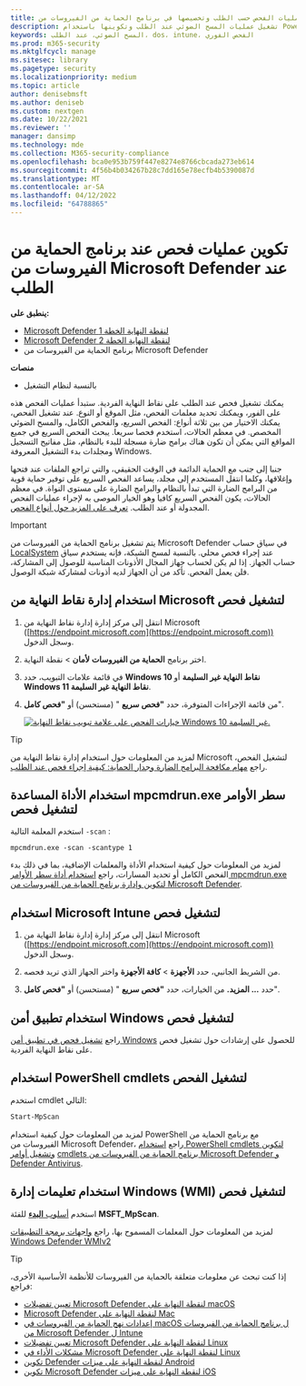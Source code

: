 ```yaml
---
title: تشغيل عمليات الفحص حسب الطلب وتخصيصها في برنامج الحماية من الفيروسات من Microsoft Defender
description: تشغيل عمليات المسح الضوئي عند الطلب وتكوينها باستخدام PowerShell أو Windows Management Instrumentation أو بشكل فردي على نقاط النهاية باستخدام تطبيق أمن Windows
keywords: المسح الضوئي، عند الطلب، dos، intune، الفحص الفوري
ms.prod: m365-security
ms.mktglfcycl: manage
ms.sitesec: library
ms.pagetype: security
ms.localizationpriority: medium
ms.topic: article
author: denisebmsft
ms.author: deniseb
ms.custom: nextgen
ms.date: 10/22/2021
ms.reviewer: ''
manager: dansimp
ms.technology: mde
ms.collection: M365-security-compliance
ms.openlocfilehash: bca0e953b759f447e8274e8766cbcada273eb614
ms.sourcegitcommit: 4f56b4b034267b28c7dd165e78ecfb4b5390087d
ms.translationtype: MT
ms.contentlocale: ar-SA
ms.lasthandoff: 04/12/2022
ms.locfileid: "64788865"
---
```

# <a name="configure-and-run-on-demand-microsoft-defender-antivirus-scans"></a>تكوين عمليات فحص عند برنامج الحماية من الفيروسات من Microsoft Defender عند الطلب

**ينطبق على:**
- [Microsoft Defender لنقطة النهاية الخطة 1](https://go.microsoft.com/fwlink/?linkid=2154037)
- [Microsoft Defender لنقطة النهاية الخطة 2](https://go.microsoft.com/fwlink/?linkid=2154037)
- برنامج الحماية من الفيروسات من Microsoft Defender

**منصات**
- بالنسبة لنظام التشغيل

يمكنك تشغيل فحص عند الطلب على نقاط النهاية الفردية. ستبدأ عمليات الفحص هذه على الفور، ويمكنك تحديد معلمات الفحص، مثل الموقع أو النوع. عند تشغيل الفحص، يمكنك الاختيار من بين ثلاثة أنواع: الفحص السريع، والفحص الكامل، والمسح الضوئي المخصص. في معظم الحالات، استخدم فحصا سريعا. يبحث الفحص السريع في جميع المواقع التي يمكن أن تكون هناك برامج ضارة مسجلة للبدء بالنظام، مثل مفاتيح التسجيل ومجلدات بدء التشغيل المعروفة Windows.

جنبا إلى جنب مع الحماية الدائمة في الوقت الحقيقي، والتي تراجع الملفات عند فتحها وإغلاقها، وكلما انتقل المستخدم إلى مجلد، يساعد الفحص السريع على توفير حماية قوية من البرامج الضارة التي تبدأ بالنظام والبرامج الضارة على مستوى النواة. في معظم الحالات، يكون الفحص السريع كافيا وهو الخيار الموصى به لإجراء عمليات الفحص المجدولة أو عند الطلب. [تعرف على المزيد حول أنواع الفحص](schedule-antivirus-scans.md#quick-scan-full-scan-and-custom-scan).

> [!IMPORTANT]
> يتم تشغيل برنامج الحماية من الفيروسات من Microsoft Defender في سياق حساب [LocalSystem](/windows/win32/services/localsystem-account) عند إجراء فحص محلي. بالنسبة لمسح الشبكة، فإنه يستخدم سياق حساب الجهاز. إذا لم يكن لحساب جهاز المجال الأذونات المناسبة للوصول إلى المشاركة، فلن يعمل الفحص. تأكد من أن الجهاز لديه أذونات لمشاركة شبكة الوصول.

## <a name="use-microsoft-endpoint-manager-to-run-a-scan"></a>استخدام إدارة نقاط النهاية من Microsoft لتشغيل فحص

1. انتقل إلى مركز إدارة إدارة نقاط النهاية من Microsoft ([https://endpoint.microsoft.com](https://endpoint.microsoft.com)) وسجل الدخول.

2. اختر برنامج **الحماية من الفيروسات** **لأمان** \> نقطة النهاية.

3. في قائمة علامات التبويب، حدد **Windows 10 نقاط النهاية غير السليمة** أو **Windows 11 نقاط النهاية غير السليمة**.

4. من قائمة الإجراءات المتوفرة، حدد **"فحص سريع** " (مستحسن) أو **"فحص كامل**".

   [![خيارات الفحص على علامة تبويب نقاط النهاية Windows 10 غير السليمة.](images/mem-antivirus-scan-on-demand.png)](images/mem-antivirus-scan-on-demand.png#lightbox)

> [!TIP]
> لمزيد من المعلومات حول استخدام إدارة نقاط النهاية من Microsoft لتشغيل الفحص، راجع [مهام مكافحة البرامج الضارة وجدار الحماية: كيفية إجراء فحص عند الطلب](/configmgr/protect/deploy-use/endpoint-antimalware-firewall#how-to-perform-an-on-demand-scan-of-computers).

## <a name="use-the-mpcmdrunexe-command-line-utility-to-run-a-scan"></a>استخدام الأداة المساعدة mpcmdrun.exe سطر الأوامر لتشغيل فحص

استخدم المعلمة التالية `-scan` :

```console
mpcmdrun.exe -scan -scantype 1
```

لمزيد من المعلومات حول كيفية استخدام الأداة والمعلمات الإضافية، بما في ذلك بدء الفحص الكامل أو تحديد المسارات، راجع [استخدام أداة سطر الأوامر mpcmdrun.exe لتكوين وإدارة برنامج الحماية من الفيروسات من Microsoft Defender](command-line-arguments-microsoft-defender-antivirus.md).

## <a name="use-microsoft-intune-to-run-a-scan"></a>استخدام Microsoft Intune لتشغيل فحص

1. انتقل إلى مركز إدارة إدارة نقاط النهاية من Microsoft ([https://endpoint.microsoft.com](https://endpoint.microsoft.com)) وسجل الدخول.

2. من الشريط الجانبي، حدد **الأجهزة** \> **كافة الأجهزة** واختر الجهاز الذي تريد فحصه.

3. حدد **... المزيد.** من الخيارات، حدد **"فحص سريع** " (مستحسن) أو **"فحص كامل**".

## <a name="use-the-windows-security-app-to-run-a-scan"></a>استخدام تطبيق أمن Windows لتشغيل فحص

راجع [تشغيل فحص في تطبيق أمن Windows](microsoft-defender-security-center-antivirus.md) للحصول على إرشادات حول تشغيل فحص على نقاط النهاية الفردية.

## <a name="use-powershell-cmdlets-to-run-a-scan"></a>استخدام PowerShell cmdlets لتشغيل الفحص

استخدم cmdlet التالي:

```PowerShell
Start-MpScan
```

لمزيد من المعلومات حول كيفية استخدام PowerShell مع برنامج الحماية من الفيروسات من Microsoft Defender، راجع [استخدام PowerShell cmdlets لتكوين وتشغيل أوامر](use-powershell-cmdlets-microsoft-defender-antivirus.md) [cmdlets برنامج الحماية من الفيروسات من Microsoft Defender و Defender Antivirus](/powershell/module/defender/).

## <a name="use-windows-management-instruction-wmi-to-run-a-scan"></a>استخدام تعليمات إدارة Windows (WMI) لتشغيل فحص

استخدم [أسلوب **البدء**](/previous-versions/windows/desktop/defender/start-msft-mpscan) للفئة **MSFT_MpScan**.

لمزيد من المعلومات حول المعلمات المسموح بها، راجع [واجهات برمجة التطبيقات Windows Defender WMIv2](/previous-versions/windows/desktop/defender/windows-defender-wmiv2-apis-portal)

> [!TIP]
> إذا كنت تبحث عن معلومات متعلقة بالحماية من الفيروسات للأنظمة الأساسية الأخرى، فراجع:
> - [تعيين تفضيلات Microsoft Defender لنقطة النهاية على macOS](mac-preferences.md)
> - [Microsoft Defender لنقطة النهاية على Mac](microsoft-defender-endpoint-mac.md)
> - [إعدادات نهج الحماية من الفيروسات في macOS ل برنامج الحماية من الفيروسات من Microsoft Defender ل Intune](/mem/intune/protect/antivirus-microsoft-defender-settings-macos)
> - [تعيين تفضيلات Microsoft Defender لنقطة النهاية على Linux](linux-preferences.md)
> - [مشكلات الأداء في Microsoft Defender لنقطة النهاية على Linux](microsoft-defender-endpoint-linux.md)
> - [تكوين Defender لنقطة النهاية على ميزات Android](android-configure.md)
> - [تكوين Microsoft Defender لنقطة النهاية على ميزات iOS](ios-configure-features.md)
